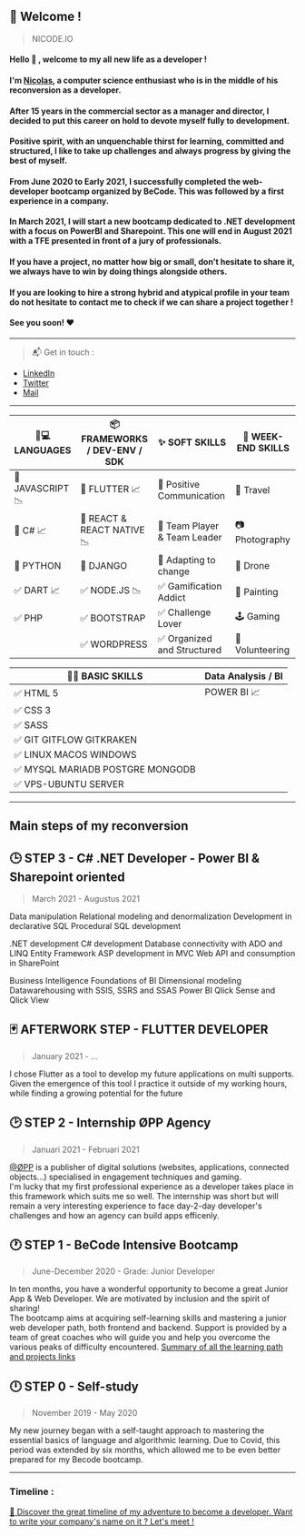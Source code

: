 ## :loudspeaker: Welcome !
> NICODE.IO

#### Hello 👋 , welcome to my all new life as a developer ! 

#### I'm [Nicolas](https://www.linkedin.com/in/nicolas-denoel/), a computer science enthusiast who is in the middle of his reconversion as a developer.     
#### After 15 years in the commercial sector as a manager and director, I decided to put this career on hold to devote myself fully to development.   
#### Positive spirit, with an unquenchable thirst for learning, committed and structured, I like to take up challenges and always progress by giving the best of myself.   
#### From June 2020 to Early 2021, I successfully completed the web-developer bootcamp organized by BeCode. This was followed by a first experience in a company. 
#### In March 2021, I will start a new bootcamp dedicated to .NET development with a focus on PowerBI and Sharepoint. This one will end in August 2021 with a TFE presented in front of a jury of professionals.   
#### If you have a project, no matter how big or small, don't hesitate to share it, we always have to win by doing things alongside others.     
#### If you are looking to hire a strong hybrid and atypical profile in your team do not hesitate to contact me to check if we can share a project together !  

#### See you soon!   :heart:  

---

> :mailbox_with_mail: Get in touch :
- [LinkedIn](linkedin.com/in/nicolas-denoel)
- [Twitter](https://twitter.com/Nicode_IO)
- [Mail](mailto:nicolas@nicode.io) 

--- 

| :iphone::computer: LANGUAGES     |  :package: FRAMEWORKS / DEV-ENV / SDK          |  :sparkles: SOFT SKILLS        |  :deciduous_tree: WEEK-END SKILLS |
|---------------------------------------------------------|------------------------------------------|------------------------------------------------|-----------------------------------|
| :1st_place_medal: JAVASCRIPT 📉                         | :1st_place_medal: FLUTTER   :chart_with_upwards_trend:   | :1st_place_medal: Positive Communication       | :sunrise_over_mountains: Travel   |
| :2nd_place_medal: C# :chart_with_upwards_trend:       | :2nd_place_medal: REACT & REACT NATIVE :chart_with_downwards_trend:      | :2nd_place_medal: Team Player & Team Leader    | :camera: Photography              |
| :3rd_place_medal: PYTHON                                | :3rd_place_medal:   DJANGO                                 | :3rd_place_medal: Adapting to change      | :helicopter: Drone                |
| :white_check_mark: DART :chart_with_upwards_trend:       | :white_check_mark: NODE.JS :chart_with_downwards_trend:          | :white_check_mark: Gamification Addict         | :art: Painting                    |
| :white_check_mark: PHP                             | :white_check_mark: BOOTSTRAP                                     | :white_check_mark: Challenge Lover             | :joystick: Gaming                 |
|                                                         | :white_check_mark: WORDPRESS                                     | :white_check_mark: Organized and Structured |    :open_hands: Volunteering    | |

| :man_technologist: BASIC SKILLS                         |    Data Analysis / BI           |
|---------------------------------------------------------|-----------------------------|
| :white_check_mark: HTML 5                               | POWER BI :chart_with_upwards_trend: |    
| :white_check_mark: CSS 3                                |                             |
| :white_check_mark: SASS                                 |                             |   
| :white_check_mark: GIT GITFLOW GITKRAKEN                |                             |
| :white_check_mark: LINUX MACOS WINDOWS                  |                             |
| :white_check_mark: MYSQL MARIADB POSTGRE MONGODB        |                             |
| :white_check_mark: VPS-UBUNTU SERVER                    |                             |


---

## __Main steps of my reconversion__


## 🕒 **STEP 3 - C# .NET  Developer - Power BI & Sharepoint oriented**
>   March 2021 - Augustus 2021

Data manipulation
Relational modeling and denormalization
Development in declarative SQL
Procedural SQL development

.NET development
C# development
Database connectivity with ADO and LINQ
Entity Framework
ASP development in MVC
Web API and consumption in SharePoint

Business Intelligence
Foundations of BI
Dimensional modeling
Datawarehousing with SSIS, SSRS and SSAS
Power BI
Qlick Sense and Qlick View


## 🃏 **AFTERWORK STEP - FLUTTER DEVELOPER**
>   January 2021 - ... 

I chose Flutter as a tool to develop my future applications on multi supports.
Given the emergence of this tool I practice it outside of my working hours, while finding a growing potential for the future


## 🕑 **STEP 2 - Internship ØPP Agency**
>   Januari 2021 - Februari 2021

[@ØPP](http://opp.mx) is a publisher of digital solutions (websites, applications, connected objects...) specialised in engagement techniques and gaming.  
I'm lucky that my first professional experience as a developer takes place in this framework which suits me so well. 
The internship was short but will remain a very interesting experience to face day-2-day developer's challenges and how an agency can build apps efficenly.


## 🕐 **STEP 1 - **BeCode** Intensive Bootcamp**
> June-December 2020 - Grade: Junior Developer

In ten months, you have a wonderful opportunity to become a great Junior App & Web Developer. 
We are motivated by inclusion and the spirit of sharing!   
The bootcamp aims at acquiring self-learning skills and mastering a junior web developer path, both frontend and backend. 
Support is provided by a team of great coaches who will guide you and help you overcome the various peaks of difficulty encountered.
[Summary of all the learning path and projects links](https://github.com/nicode-io/Becode-Learning)


## 🕛 **STEP 0 - Self-study**
> November 2019 - May 2020

My new journey began with a self-taught approach to mastering the essential basics of language and algorithmic learning.
Due to Covid, this period was extended by six months, which allowed me to be even better prepared for my Becode bootcamp.

---

### Timeline : 
[:calendar: Discover the great timeline of my adventure to become a developer. Want to write your company's name on it ? Let's meet !](https://timelines.gitkraken.com/timeline/2e12cc334eb0406b84bf7a6339e666c4?range=2020-05-26_2020-06-27)  


 

